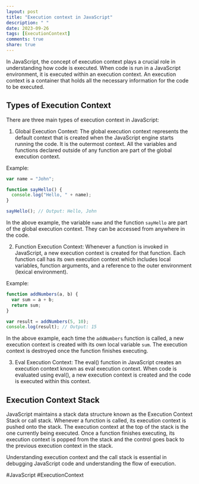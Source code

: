 ```yaml
---
layout: post
title: "Execution context in JavaScript"
description: " "
date: 2023-09-26
tags: [ExecutionContext]
comments: true
share: true
---
```


In JavaScript, the concept of execution context plays a crucial role in understanding how code is executed. When code is run in a JavaScript environment, it is executed within an execution context. An execution context is a container that holds all the necessary information for the code to be executed.

## Types of Execution Context

There are three main types of execution context in JavaScript:

1. Global Execution Context: The global execution context represents the default context that is created when the JavaScript engine starts running the code. It is the outermost context. All the variables and functions declared outside of any function are part of the global execution context. 

Example:

```javascript
var name = "John";

function sayHello() {
  console.log("Hello, " + name);
}

sayHello(); // Output: Hello, John
```

In the above example, the variable `name` and the function `sayHello` are part of the global execution context. They can be accessed from anywhere in the code.

2. Function Execution Context: Whenever a function is invoked in JavaScript, a new execution context is created for that function. Each function call has its own execution context which includes local variables, function arguments, and a reference to the outer environment (lexical environment).

Example:

```javascript
function addNumbers(a, b) {
  var sum = a + b;
  return sum;
}

var result = addNumbers(5, 10);
console.log(result); // Output: 15
```

In the above example, each time the `addNumbers` function is called, a new execution context is created with its own local variable `sum`. The execution context is destroyed once the function finishes executing.

3. Eval Execution Context: The eval() function in JavaScript creates an execution context known as eval execution context. When code is evaluated using eval(), a new execution context is created and the code is executed within this context.

## Execution Context Stack

JavaScript maintains a stack data structure known as the Execution Context Stack or call stack. Whenever a function is called, its execution context is pushed onto the stack. The execution context at the top of the stack is the one currently being executed. Once a function finishes executing, its execution context is popped from the stack and the control goes back to the previous execution context in the stack.

Understanding execution context and the call stack is essential in debugging JavaScript code and understanding the flow of execution.

#JavaScript #ExecutionContext
